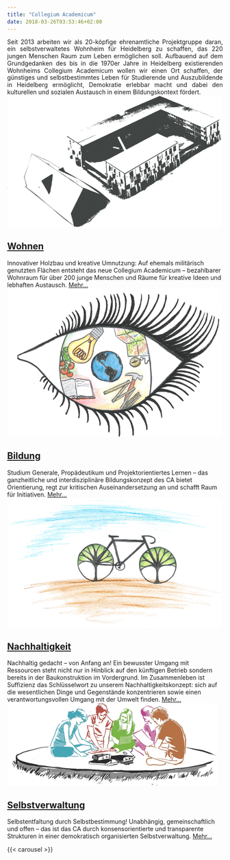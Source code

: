 ```yaml
---
title: "Collegium Academicum"
date: 2018-03-26T03:53:46+02:00
---
```


<!-- <div class="notification is-primary"><button class="delete"></button>
</div> -->

<div class="columns is-centered">
<div class="column is-10" style="line-height: 1.2em; text-align: justify;">Seit 2013 arbeiten wir als 20-köpfige ehrenamtliche Projektgruppe daran, ein selbstverwaltetes Wohnheim für Heidelberg zu schaffen, das 220 jungen Menschen Raum zum Leben ermöglichen soll. Aufbauend auf dem Grundgedanken des bis in die 1970er Jahre in Heidelberg existierenden Wohnheims Collegium Academicum wollen wir einen Ort schaffen, der günstiges und selbstbestimmtes Leben für Studierende und Auszubildende in Heidelberg ermöglicht, Demokratie erlebbar macht und dabei den kulturellen und sozialen Austausch in einem Bildungskontext fördert.</div></div>

<!-- <div style="position: relative; padding-bottom: 56.25%; padding-top: 30px; height: 0; overflow: hidden;">
    <iframe src="https://player.vimeo.com/video/191458892?color=38A9A1&title=0&byline=0&portrait=0" style="position: absolute; top: 0; left: 0; width: 100%; height: 100%;" webkitallowfullscreen mozallowfullscreen allowfullscreen></iframe>
 </div> -->

<div class="front-box wohnen">
    <a href="https://collegiumacademicum.de/wohnen" ><img src="front_wohnen.png"></a>
    <div>
        <div><h2><a href="https://collegiumacademicum.de/wohnen" >Wohnen</a></h2></div>
        Innovativer Holzbau und kreative Umnutzung: Auf ehemals militärisch genutzten Flächen entsteht das neue Collegium Academicum – bezahlbarer Wohnraum für über 200 junge Menschen und Räume für kreative Ideen und lebhaften Austausch. <a class="mehr" href="https://collegiumacademicum.de/wohnen" >Mehr...</a>
    </div>
</div>

<div class="front-box bildung">
    <a href="https://collegiumacademicum.de/bildung" ><img src="front_bildung.png"></a>
    <div>
        <div><h2><a href="https://collegiumacademicum.de/bildung" >Bildung</a></h2></div>
        Studium Generale, Propädeutikum und Projektorientiertes Lernen – das ganzheitliche und interdisziplinäre Bildungskonzept des CA bietet Orientierung, regt zur kritischen Auseinandersetzung an und schafft Raum für Initiativen. <a class="mehr" href="https://collegiumacademicum.de/bildung" >Mehr...</a>
    </div>
</div>

<div class="front-box nachhaltigkeit">
    <a href="https://collegiumacademicum.de/nachhaltigkeit" ><img src="front_nachhaltigkeit.png"></a>
    <div>
        <div><h2><a href="https://collegiumacademicum.de/nachhaltigkeit" >Nachhaltigkeit</a></h2></div>
        Nachhaltig gedacht – von Anfang an! Ein bewusster Umgang mit Ressourcen steht nicht nur in Hinblick auf den künftigen Betrieb sondern bereits in der Baukonstruktion im Vordergrund. Im Zusammenleben ist Suffizienz das Schlüsselwort zu unserem Nachhaltigkeitskonzept: sich auf die wesentlichen Dinge und Gegenstände konzentrieren sowie einen verantwortungsvollen Umgang mit der Umwelt finden. <a class="mehr" href="https://collegiumacademicum.de/nachhaltigkeit" >Mehr...</a>
    </div>
</div>

<div class="front-box selbstverwaltung">
    <a href="https://collegiumacademicum.de/selbstverwaltung" ><img src="front_selbstverwaltung.png"></a>
    <div>
        <div><h2><a href="https://collegiumacademicum.de/selbstverwaltung" >Selbstverwaltung</a></h2></div>
        Selbstentfaltung durch Selbstbestimmung! Unabhängig, gemeinschaftlich und offen – das ist das CA durch konsensorientierte und transparente Strukturen in einer demokratisch organisierten Selbstverwaltung. <a class="mehr" href="https://collegiumacademicum.de/selbstverwaltung" >Mehr...</a>
    </div>
</div>

{{< carousel >}}